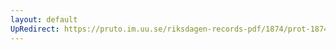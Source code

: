 ```yaml
---
layout: default
UpRedirect: https://pruto.im.uu.se/riksdagen-records-pdf/1874/prot-1874--ak--514.pdf
---
```


